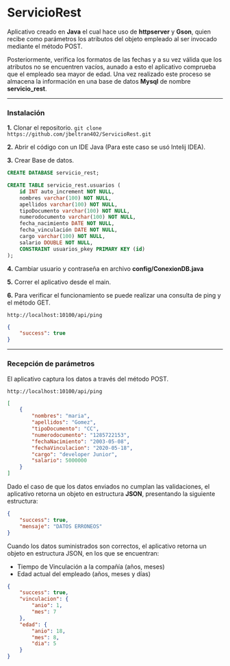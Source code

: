 # ServicioRest
Aplicativo creado en **Java** el cual hace uso de **httpserver** y **Gson**,  quien recibe como parámetros los atributos del objeto empleado al ser invocado mediante el método POST.

Posteriormente, verifica  los formatos de las fechas y a su vez  válida que los atributos no se encuentren vacíos, aunado a esto el aplicativo comprueba que el empleado sea mayor de edad. Una vez realizado este proceso se almacena la información en una base de datos **Mysql** de nombre **servicio_rest**.

------------

### Instalación

**1.** Clonar el repositorio.
`git clone https://github.com/jbeltran402/ServicioRest.git`

**2.** Abrir el código con un IDE Java (Para este caso se usó Intelij IDEA).

**3.** Crear Base de datos.
```sql
CREATE DATABASE servicio_rest;

CREATE TABLE servicio_rest.usuarios (
	id INT auto_increment NOT NULL,
	nombres varchar(100) NOT NULL,
	apellidos varchar(100) NOT NULL,
	tipoDocumento varchar(100) NOT NULL,
	numerodocumento varchar(100) NOT NULL,
	fecha_nacimiento DATE NOT NULL,
	fecha_vinculación DATE NOT NULL,
	cargo varchar(100) NOT NULL,
	salario DOUBLE NOT NULL,
	CONSTRAINT usuarios_pkey PRIMARY KEY (id)
);
```

**4.** Cambiar usuario y contraseña en archivo **config/ConexionDB.java**

**5.** Correr el aplicativo desde el main.

**6.** Para verificar el funcionamiento se puede realizar una consulta de ping y el método GET.

`http://localhost:10100/api/ping`
```json
{
    "success": true
}
```

------------

### Recepción de parámetros

El aplicativo captura los datos a través del método POST.

`http://localhost:10100/api/ping`

```json
[
    {
        "nombres": "maria",
        "apellidos": "Gomez",
        "tipoDocumento": "CC",
        "numerodocumento": "1285722153",
        "fechaNacimiento": "2003-05-08",
        "fechaVinculacion": "2020-05-18",
        "cargo": "developer Junior",
        "salario": 5000000
    }
]
```

Dado el caso de que los datos enviados no cumplan las validaciones, el aplicativo retorna un objeto en estructura **JSON**, presentando la siguiente estructura:

```json
{
    "success": true,
    "mensaje": "DATOS ERRONEOS"
}
```
Cuando los datos suministrados son correctos,  el aplicativo retorna un objeto en estructura JSON, en los que se encuentran:
- Tiempo de Vinculación a la compañía (años, meses)
- Edad actual del empleado (años, meses y días)

```json
{
    "success": true,
    "vinculacion": {
        "anio": 1,
        "mes": 7
    },
    "edad": {
        "anio": 18,
        "mes": 8,
        "dia": 5
    }
}
```